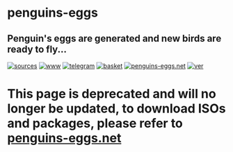 penguins-eggs
=============

## Penguin&#39;s eggs are generated and new birds are ready to fly...
[![sources](https://img.shields.io/badge/github-sources-cyan)](https://github.com/pieroproietti/penguins-eggs)
[![www](https://img.shields.io/badge/www-blog-cyan)](https://penguins-eggs.net)
[![telegram](https://img.shields.io/badge/telegram-group-cyan)](https://t.me/penguins_eggs)
[![basket](https://img.shields.io/badge/basket-naked-blue)](https://penguins-eggs.net/basket/)
[![penguins-eggs.net](https://img.shields.io/badge/gdrive-all-blue)](https://penguins-eggs.net/drive)
[![ver](https://img.shields.io/npm/v/penguins-eggs.svg)](https://npmjs.org/package/penguins-eggs)


# This page is deprecated and will no longer be updated, to download ISOs and packages, please refer to [penguins-eggs.net](https://penguins-eggs.net/drive)
